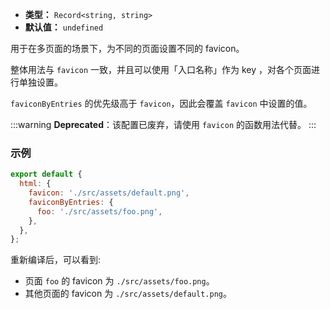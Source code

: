 - **类型：** `Record<string, string>`
- **默认值：** `undefined`

用于在多页面的场景下，为不同的页面设置不同的 favicon。

整体用法与 `favicon` 一致，并且可以使用「入口名称」作为 key ，对各个页面进行单独设置。

`faviconByEntries` 的优先级高于 `favicon`，因此会覆盖 `favicon` 中设置的值。

:::warning
**Deprecated**：该配置已废弃，请使用 `favicon` 的函数用法代替。
:::

### 示例

```js
export default {
  html: {
    favicon: './src/assets/default.png',
    faviconByEntries: {
      foo: './src/assets/foo.png',
    },
  },
};
```

重新编译后，可以看到:

- 页面 `foo` 的 favicon 为 `./src/assets/foo.png`。
- 其他页面的 favicon 为 `./src/assets/default.png`。
